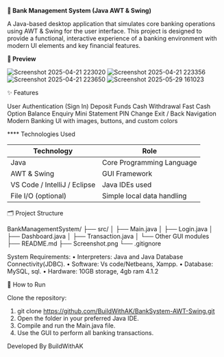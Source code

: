 **🏦 Bank Management System (Java AWT & Swing)**

A Java-based desktop application that simulates core banking operations using AWT & Swing for the user interface. This project is designed to provide a functional, interactive experience of a banking environment with
modern UI elements and key financial features.

**📸 Preview**

![Screenshot 2025-04-21 223020](https://github.com/user-attachments/assets/c499cf3d-811f-4936-9f0c-80c31ea19223)
![Screenshot 2025-04-21 223356](https://github.com/user-attachments/assets/f26906f6-5420-4a5c-9727-510ff59a7004)
![Screenshot 2025-04-21 223650](https://github.com/user-attachments/assets/a7601045-9655-4f89-86aa-61b5195a77c8)
![Screenshot 2025-05-29 161023](https://github.com/user-attachments/assets/7fcee47c-9848-4c7b-b161-c5ca0900aa56)





✨ Features

User Authentication (Sign In)
Deposit Funds
Cash Withdrawal
Fast Cash Option
Balance Enquiry
Mini Statement
PIN Change
Exit / Back Navigation
Modern Banking UI with images, buttons, and custom colors

**** Technologies Used

| Technology                    | Role                       |
| ----------------------------- | -------------------------- |
| Java                          | Core Programming Language  |
| AWT & Swing                   | GUI Framework              |
| VS Code / IntelliJ / Eclipse  | Java IDEs used             |
| File I/O (optional)           | Simple local data handling |

🗂️ Project Structure

BankManagementSystem/
├── src/
│   ├── Main.java
│   ├── Login.java
│   ├── Dashboard.java
│   ├── Transaction.java
│   └── Other GUI modules
├── README.md
├── Screenshot.png
└── .gitignore

System Requirements:
• Interpreters: Java and Java Database Connectivity(JDBC).
• Software: Vs code/Netbeans, Xampp.
• Database: MySQL, sql.
• Hardware: 10GB storage, 4gb ram 4.1.2


🚀 How to Run

Clone the repository:

1. git clone  https://github.com/BuildWithAK/BankSystem-AWT-Swing.git
2. Open the folder in your preferred Java IDE.
3. Compile and run the Main.java file.
4. Use the GUI to perform all banking transactions.

 Developed By
  BuildWithAK
